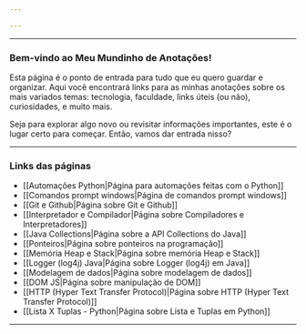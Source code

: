 ```yaml
---

---
```

___
### Bem-vindo ao Meu Mundinho de Anotações! 
Esta página é o ponto de entrada para tudo que eu quero guardar e organizar. Aqui você encontrará links para as minhas anotações sobre os mais variados temas: tecnologia, faculdade, links úteis (ou não), curiosidades, e muito mais.

Seja para explorar algo novo ou revisitar informações importantes, este é o lugar certo para começar. Então, vamos dar entrada nisso? 
___
### Links das páginas 

- [[Automações Python|Página para automações feitas com o Python]]
- [[Comandos prompt windows|Página de comandos prompt windows]]
- [[Git e Github|Página sobre Git e Github]]
- [[Interpretador e Compilador|Página sobre Compiladores e Interpretadores]]
- [[Java Collections|Página sobre a API Collections do Java]]
- [[Ponteiros|Página sobre ponteiros na programação]]
- [[Memória Heap e Stack|Página sobre memória Heap e Stack]]
- [[Logger (log4j) Java|Página sobre Logger (log4j) em Java]]
- [[Modelagem de dados|Página sobre modelagem de dados]]
- [[DOM JS|Página sobre manipulação de DOM]]
- [[HTTP (Hyper Text Transfer Protocol)|Página sobre HTTP (Hyper Text Transfer Protocol)]]
- [[Lista X Tuplas - Python|Página sobre Lista e Tuplas em Python]]
___


